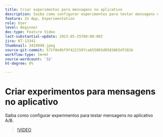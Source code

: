 ```yaml
---
title: Criar experimentos para mensagens no aplicativo
description: Saiba como configurar experimentos para testar mensagens no aplicativo A/B.
feature: In App, Experimentation
role: User
level: Beginner
doc-type: Feature Video
last-substantial-update: 2023-05-25T00:00:00Z
jira: KT-13341
thumbnail: 3419898.jpeg
source-git-commit: 572f0e9bf9f4221597ca655803d0583865df281b
workflow-type: tm+mt
source-wordcount: '32'
ht-degree: 0%

---
```



# Criar experimentos para mensagens no aplicativo

Saiba como configurar experimentos para testar mensagens no aplicativo A/B.

>[!VIDEO](https://video.tv.adobe.com/v/3419898/?learn=on)
